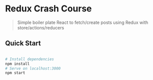 # Redux Crash Course

> Simple boiler plate React to fetch/create posts using Redux with store/actions/reducers

## Quick Start

```bash

# Install dependencies
npm install
# Serve on localhost:3000
npm start
```
